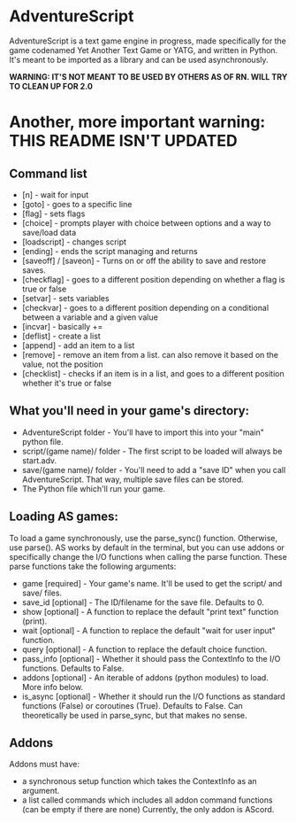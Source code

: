 # AdventureScript
AdventureScript is a text game engine in progress, made specifically for the game codenamed Yet Another Text Game or YATG, and written in Python. It's meant to be imported as a library and can be used asynchronously.

**WARNING: IT'S NOT MEANT TO BE USED BY OTHERS AS OF RN. WILL TRY TO CLEAN UP FOR 2.0**
# Another, more important warning: THIS README ISN'T UPDATED

## Command list
- [n] - wait for input
- [goto] - goes to a specific line
- [flag] - sets flags
- [choice] - prompts player with choice between options and a way to save/load data
- [loadscript] - changes script
- [ending] - ends the script managing and returns
- [saveoff] / [saveon] - Turns on or off the ability to save and restore saves.
- [checkflag] - goes to a different position depending on whether a flag is true or false
- [setvar] - sets variables
- [checkvar] - goes to a different position depending on a conditional between a variable and a given value
- [incvar] - basically +=
- [deflist] - create a list
- [append] - add an item to a list
- [remove] - remove an item from a list. can also remove it based on the value, not the position
- [checklist] - checks if an item is in a list, and goes to a different position whether it's true or false

## What you'll need in your game's directory:
 - AdventureScript folder - You'll have to import this into your "main" python file.
 - script/(game name)/ folder - The first script to be loaded will always be start.adv.
 - save/(game name)/ folder - You'll need to add a "save ID" when you call AdventureScript. That way, multiple save files can be stored.
 - The Python file which'll run your game.

## Loading AS games:
To load a game synchronously, use the parse_sync() function. Otherwise, use parse().
AS works by default in the terminal, but you can use addons or specifically change the I/O functions when calling the parse function.
These parse functions take the following arguments:
 - game [required] - Your game's name. It'll be used to get the script/ and save/ files.
 - save_id [optional] - The ID/filename for the save file. Defaults to 0.
 - show [optional] - A function to replace the default "print text" function (print).
 - wait [optional] - A function to replace the default "wait for user input" function.
 - query [optional] - A function to replace the default choice function.
 - pass_info [optional] - Whether it should pass the ContextInfo to the I/O functions. Defaults to False.
 - addons [optional] - An iterable of addons (python modules) to load. More info below.
 - is_async [optional] - Whether it should run the I/O functions as standard functions (False) or coroutines (True). Defaults to False. Can theoretically be used in parse_sync, but that makes no sense.

## Addons
Addons must have:
 - a synchronous setup function which takes the ContextInfo as an argument.
 - a list called commands which includes all addon command functions (can be empty if there are none)
 Currently, the only addon is AScord.
